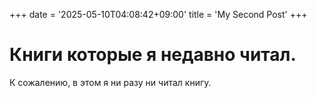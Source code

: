 +++
date = '2025-05-10T04:08:42+09:00'
title = 'My Second Post'
+++

# Книги которые я недавно читал.

К сожалению, в этом я ни разу ни читал книгу.
